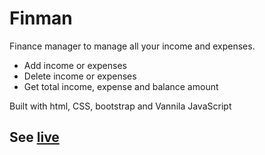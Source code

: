 # Finman

 Finance manager to manage all your income and expenses.
 - Add income or expenses
 - Delete income or expenses
 - Get total income, expense and balance amount

Built with html, CSS, bootstrap and Vannila JavaScript

## See [live](https://finman.now.sh)


